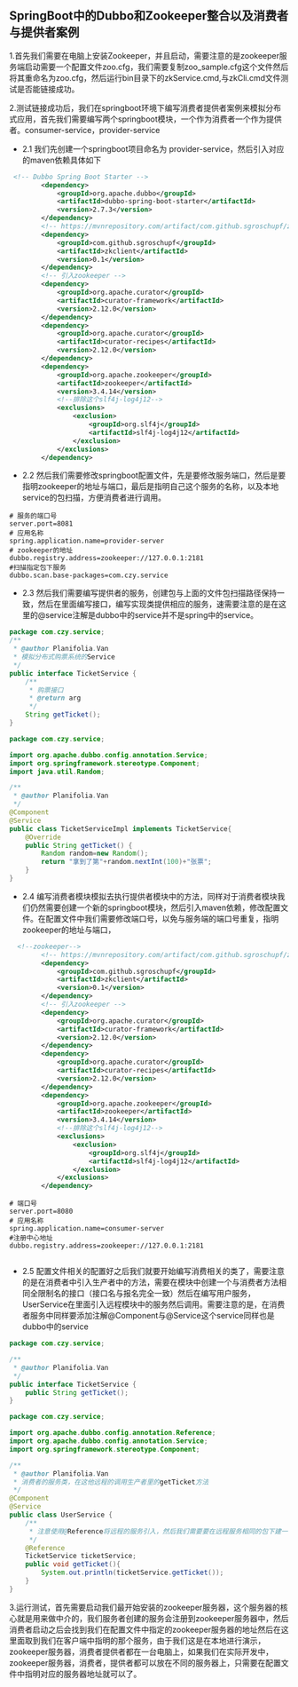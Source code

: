 ## SpringBoot中的Dubbo和Zookeeper整合以及消费者与提供者案例

1.首先我们需要在电脑上安装Zookeeper，并且启动，需要注意的是zookeeper服务端启动需要一个配置文件zoo.cfg，我们需要复制zoo_sample.cfg这个文件然后将其重命名为zoo.cfg，然后运行bin目录下的zkService.cmd,与zkCli.cmd文件测试是否能链接成功。

2.测试链接成功后，我们在springboot环境下编写消费者提供者案例来模拟分布式应用，首先我们需要编写两个springboot模块，一个作为消费者一个作为提供者。consumer-service，provider-service

* 2.1 我们先创建一个springboot项目命名为 provider-service，然后引入对应的maven依赖具体如下

```xml
 <!-- Dubbo Spring Boot Starter -->
        <dependency>
            <groupId>org.apache.dubbo</groupId>
            <artifactId>dubbo-spring-boot-starter</artifactId>
            <version>2.7.3</version>
        </dependency>
        <!-- https://mvnrepository.com/artifact/com.github.sgroschupf/zkclient -->
        <dependency>
            <groupId>com.github.sgroschupf</groupId>
            <artifactId>zkclient</artifactId>
            <version>0.1</version>
        </dependency>
        <!-- 引入zookeeper -->
        <dependency>
            <groupId>org.apache.curator</groupId>
            <artifactId>curator-framework</artifactId>
            <version>2.12.0</version>
        </dependency>
        <dependency>
            <groupId>org.apache.curator</groupId>
            <artifactId>curator-recipes</artifactId>
            <version>2.12.0</version>
        </dependency>
        <dependency>
            <groupId>org.apache.zookeeper</groupId>
            <artifactId>zookeeper</artifactId>
            <version>3.4.14</version>
            <!--排除这个slf4j-log4j12-->
            <exclusions>
                <exclusion>
                    <groupId>org.slf4j</groupId>
                    <artifactId>slf4j-log4j12</artifactId>
                </exclusion>
            </exclusions>
        </dependency>

```

* 2.2 然后我们需要修改springboot配置文件，先是要修改服务端口，然后是要指明zookeeper的地址与端口，最后是指明自己这个服务的名称，以及本地service的包扫描，方便消费者进行调用。

```properties
# 服务的端口号
server.port=8081
# 应用名称
spring.application.name=provider-server
# zookeeper的地址
dubbo.registry.address=zookeeper://127.0.0.1:2181
#扫描指定包下服务
dubbo.scan.base-packages=com.czy.service

```

* 2.3 然后我们需要编写提供者的服务，创建包与上面的文件包扫描路径保持一致，然后在里面编写接口，编写实现类提供相应的服务，速需要注意的是在这里的@service注解是dubbo中的service并不是spring中的service。

```java
package com.czy.service;
/**
 * @author Planifolia.Van
 * 模拟分布式购票系统的Service
 */
public interface TicketService {
    /**
     * 购票接口
     * @return arg
     */
    String getTicket();
}
```

```java
package com.czy.service;

import org.apache.dubbo.config.annotation.Service;
import org.springframework.stereotype.Component;
import java.util.Random;

/**
 * @author Planifolia.Van
 */
@Component
@Service
public class TicketServiceImpl implements TicketService{
    @Override
    public String getTicket() {
        Random random=new Random();
        return "拿到了第"+random.nextInt(100)+"张票";
    }
}

```

* 2.4 编写消费者模块模拟去执行提供者模块中的方法，同样对于消费者模块我们仍然需要创建一个新的springboot模块，然后引入maven依赖，修改配置文件。在配置文件中我们需要修改端口号，以免与服务端的端口号重复，指明zookeeper的地址与端口，

```xml
  <!--zookeeper-->
        <!-- https://mvnrepository.com/artifact/com.github.sgroschupf/zkclient -->
        <dependency>
            <groupId>com.github.sgroschupf</groupId>
            <artifactId>zkclient</artifactId>
            <version>0.1</version>
        </dependency>
        <!-- 引入zookeeper -->
        <dependency>
            <groupId>org.apache.curator</groupId>
            <artifactId>curator-framework</artifactId>
            <version>2.12.0</version>
        </dependency>
        <dependency>
            <groupId>org.apache.curator</groupId>
            <artifactId>curator-recipes</artifactId>
            <version>2.12.0</version>
        </dependency>
        <dependency>
            <groupId>org.apache.zookeeper</groupId>
            <artifactId>zookeeper</artifactId>
            <version>3.4.14</version>
            <!--排除这个slf4j-log4j12-->
            <exclusions>
                <exclusion>
                    <groupId>org.slf4j</groupId>
                    <artifactId>slf4j-log4j12</artifactId>
                </exclusion>
            </exclusions>
        </dependency>
```

```properties
# 端口号
server.port=8080
# 应用名称
spring.application.name=consumer-server
#注册中心地址
dubbo.registry.address=zookeeper://127.0.0.1:2181


```

* 2.5 配置文件相关的配置好之后我们就要开始编写消费相关的类了，需要注意的是在消费者中引入生产者中的方法，需要在模块中创建一个与消费者方法相同全限制名的接口（接口名与报名完全一致）然后在编写用户服务，UserService在里面引入远程模块中的服务然后调用。需要注意的是，在消费者服务中同样要添加注解@Component与@Service这个service同样也是dubbo中的service

```java
package com.czy.service;

/**
 * @author Planifolia.Van
 */
public interface TicketService {
    public String getTicket();
}

```

```java
package com.czy.service;

import org.apache.dubbo.config.annotation.Reference;
import org.apache.dubbo.config.annotation.Service;
import org.springframework.stereotype.Component;

/**
 * @author Planifolia.Van
 * 消费者的服务类，在这他远程的调用生产者里的getTicket方法
 */
@Component
@Service
public class UserService {
    /**
     * 注意使用@Reference将远程的服务引入，然后我们需要要在远程服务相同的包下建一个对应的接口，不需要实现类
     */
    @Reference
    TicketService ticketService;
    public void getTicket(){
        System.out.println(ticketService.getTicket());
    }
}

```

3.运行测试，首先需要启动我们最开始安装的zookeeper服务器，这个服务器的核心就是用来做中介的，我们服务者创建的服务会注册到zookeeper服务器中，然后消费者启动之后会找到我们在配置文件中指定的zookeeper服务器的地址然后在这里面取到我们在客户端中指明的那个服务，由于我们这是在本地进行演示，zookeeper服务器，消费者提供者都在一台电脑上，如果我们在实际开发中，zookeeper服务器，消费者，提供者都可以放在不同的服务器上，只需要在配置文件中指明对应的服务器地址就可以了。
